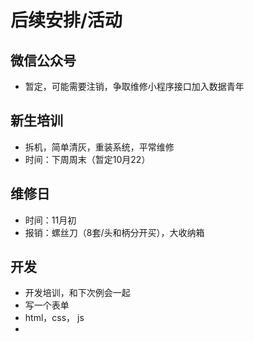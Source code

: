# 后续安排/活动
## 微信公众号
- 暂定，可能需要注销，争取维修小程序接口加入数据青年
## 新生培训
- 拆机，简单清灰，重装系统，平常维修
- 时间：下周周末（暂定10月22）
## 维修日
- 时间：11月初
- 报销：螺丝刀（8套/头和柄分开买），大收纳箱
## 开发
- 开发培训，和下次例会一起
- 写一个表单
- html，css， js
- 